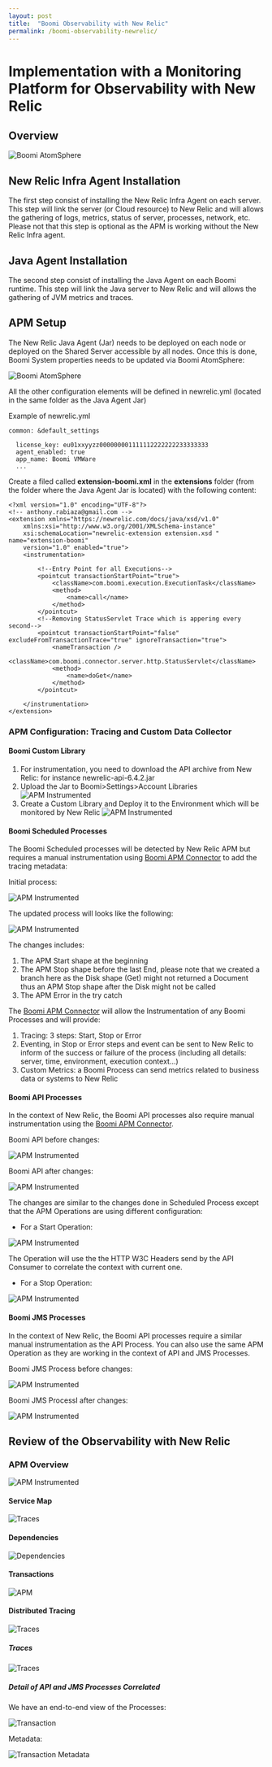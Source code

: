 ```yaml
---
layout: post
title:  "Boomi Observability with New Relic"
permalink: /boomi-observability-newrelic/
---
```

Implementation with a Monitoring Platform for Observability with New Relic
===========================================================

## Overview

![Boomi AtomSphere](/assets/boomi-observability-newrelic/newrelic.png)

## New Relic Infra Agent Installation

The first step consist of installing the New Relic Infra Agent on each server. This step will link the server (or Cloud resource) to New Relic and will allows the gathering of logs, metrics, status of server, processes, network, etc. Please not that this step is optional as the APM is working without the New Relic Infra agent.

## Java Agent Installation

The second step consist of installing the  Java Agent on each Boomi runtime. This step will link the Java server to New Relic and will allows the gathering of JVM metrics and traces.

## APM Setup

The New Relic Java Agent (Jar) needs to be deployed on each node or deployed on the Shared Server accessible by all nodes. Once this is done, Boomi System properties needs to be updated via Boomi AtomSphere:  

![Boomi AtomSphere](/assets/boomi-observability-newrelic/boomi-config-newrelic.png)

All the other configuration elements will be defined in newrelic.yml (located in the same folder as the Java Agent Jar)

Example of newrelic.yml
```
common: &default_settings

  license_key: eu01xxyyzz000000001111112222222233333333
  agent_enabled: true
  app_name: Boomi VMWare
  ...
```

Create a filed called **extension-boomi.xml** in the **extensions** folder (from the folder where the Java Agent Jar is located) with the following content:

```
<?xml version="1.0" encoding="UTF-8"?>
<!-- anthony.rabiaza@gmail.com -->
<extension xmlns="https://newrelic.com/docs/java/xsd/v1.0"
	xmlns:xsi="http://www.w3.org/2001/XMLSchema-instance"
	xsi:schemaLocation="newrelic-extension extension.xsd " name="extension-boomi"
	version="1.0" enabled="true">
	<instrumentation>

		<!--Entry Point for all Executions-->
		<pointcut transactionStartPoint="true">
			<className>com.boomi.execution.ExecutionTask</className>
			<method>
				<name>call</name>
			</method>
		</pointcut>
		<!--Removing StatusServlet Trace which is appering every second-->
		<pointcut transactionStartPoint="false" excludeFromTransactionTrace="true" ignoreTransaction="true">
			<nameTransaction />
			<className>com.boomi.connector.server.http.StatusServlet</className>
			<method>
				<name>doGet</name>
			</method>
		</pointcut>

	</instrumentation>
</extension>

```

### APM Configuration: Tracing and Custom Data Collector

#### Boomi Custom Library

1. For instrumentation, you need to download the API archive from New Relic: for instance newrelic-api-6.4.2.jar
2. Upload the Jar to Boomi>Settings>Account Libraries
   ![APM Instrumented](/assets/boomi-observability-newrelic/customlib-upload-jar.png)  
3. Create a Custom Library and Deploy it to the Environment which will be monitored by New Relic
   ![APM Instrumented](/assets/boomi-observability-newrelic/customlib-create.png)

#### Boomi Scheduled Processes

The Boomi Scheduled processes will be detected by New Relic APM but requires a manual instrumentation using [Boomi APM Connector](https://github.com/anthonyrabiaza/boomiapm) to add the tracing metadata:  

Initial process:

![APM Instrumented](/assets/boomi-observability-newrelic/boomi-process-1.png)  

The updated process will looks like the following:  

![APM Instrumented](/assets/boomi-observability-newrelic/boomi-process-1-apm.png)  

The changes includes:

1.  The APM Start shape at the beginning
2.  The APM Stop shape before the last End, please note that we created a branch here as the Disk shape (Get) might not returned a Document thus an APM Stop shape after the Disk might not be called
3.  The APM Error in the try catch

The [Boomi APM Connector](https://github.com/anthonyrabiaza/boomiapm) will allow the Instrumentation of any Boomi Processes and will provide:

1.  Tracing: 3 steps: Start, Stop or Error
2.  Eventing, in Stop or Error steps and event can be sent to New Relic to inform of the success or failure of the process (including all details: server, time, environment, execution context...)
3.  Custom Metrics: a Boomi Process can send metrics related to business data or systems to New Relic

#### Boomi API Processes

In the context of New Relic, the Boomi API processes also require manual instrumentation using the [Boomi APM Connector](https://github.com/anthonyrabiaza/boomiapm). 

Boomi API before changes:

![APM Instrumented](/assets/boomi-observability-newrelic/boomi-process-2.png)  

Boomi API after changes:

![APM Instrumented](/assets/boomi-observability-newrelic/boomi-process-2-apm.png)  

The changes are similar to the changes done in Scheduled Process except that the APM Operations are using different configuration:

- For a Start Operation: 

![APM Instrumented](/assets/boomi-observability-newrelic/boomi-op-start.png)  

The Operation will use the the HTTP W3C Headers send by the API Consumer to correlate the context with current one.

- For a Stop Operation:

![APM Instrumented](/assets/boomi-observability-newrelic/boomi-op-stop.png)

#### Boomi JMS Processes

In the context of New Relic, the Boomi API processes require a similar manual instrumentation as the API Process. You can also use the same APM Operation as they are working in the context of API and JMS Processes.

Boomi JMS Process before changes:

![APM Instrumented](/assets/boomi-observability-newrelic/boomi-process-3.png)  

Boomi JMS ProcessI after changes:

![APM Instrumented](/assets/boomi-observability-newrelic/boomi-process-3-apm.png)  

## Review of the Observability with New Relic

### APM Overview

![APM Instrumented](/assets/boomi-observability-newrelic/overview.png)  

#### Service Map

![Traces](/assets/boomi-observability-newrelic/service-map.png)

#### Dependencies

![Dependencies](/assets/boomi-observability-newrelic/dependencies.png)

#### Transactions

![APM](/assets/boomi-observability-newrelic/transactions.png)

#### Distributed Tracing

![Traces](/assets/boomi-observability-newrelic/distributed-tracing-overview.png)

##### Traces

![Traces](/assets/boomi-observability-newrelic/traces.png)

##### Detail of API and JMS Processes Correlated
We have an end-to-end view of the Processes:

![Transaction](/assets/boomi-observability-newrelic/apm-transaction-details.png)

Metadata:

![Transaction Metadata](/assets/boomi-observability-newrelic/apm-transaction-metadata.png)